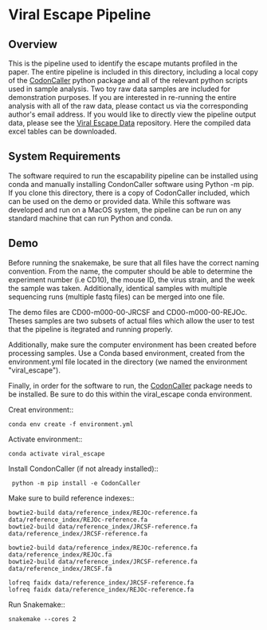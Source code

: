 Viral Escape Pipeline 
=====================

## Overview 
This is the pipeline used to identify the escape mutants profiled in the paper. The entire pipeline is included in this directory, including a local copy of the [CodonCaller](https://github.com/adamn102/CodonCaller) python package and all of the relevant python scripts used in sample analysis. Two toy raw data samples are included for demonstration purposes. If you are interested in re-running the entire analysis with all of the raw data, please contact us via the corresponding author's email address. If you would like to directly view the pipeline output data, please see the [Viral Escape Data](https://github.com/Balazs-Lab/Escapability/tree/main/Viral%20Escape%20Data) repository. Here the compiled data excel tables can be downloaded.

## System Requirements
The software required to run the escapability pipeline can be installed using conda and manually installing CondonCaller software using Python -m pip. If you clone this directory, there is a copy of CodonCaller included, which can be used on the demo or provided data. While this software was developed and run on a MacOS system, the pipeline can be run on any standard machine that can run Python and conda. 

## Demo

Before running the snakemake, be sure that all files have the correct naming convention. From the name, the computer should be able to determine the experiment number (i.e CD10), the mouse ID, the virus strain, and the week the sample was taken. Additionally, identical samples with multiple sequencing runs (multiple fastq files) can be merged into one file. 

The demo files are CD00-m000-00-JRCSF and CD00-m000-00-REJOc. Theses samples are two subsets of actual files which allow the user to test that the pipeline is itegrated and running properly. 

Additionally, make sure the computer environment has been created before processing samples. Use a Conda based environment, created from the environment.yml file located in the directory (we named the environment "viral_escape").

Finally, in order for the software to run, the [CodonCaller](https://github.com/adamn102/CodonCaller) package needs to be installed. Be sure to do this within the viral_escape conda environment. 

Creat environment::

    conda env create -f environment.yml

Activate environment::

    conda activate viral_escape

Install CondonCaller (if not already installed)::

     python -m pip install -e CodonCaller

Make sure to build reference indexes::

    bowtie2-build data/reference_index/REJOc-reference.fa data/reference_index/REJOc-reference.fa
    bowtie2-build data/reference_index/JRCSF-reference.fa data/reference_index/JRCSF-reference.fa
    
    bowtie2-build data/reference_index/REJOc-reference.fa data/reference_index/REJOc.fa
    bowtie2-build data/reference_index/JRCSF-reference.fa data/reference_index/JRCSF.fa
    
    lofreq faidx data/reference_index/JRCSF-reference.fa
    lofreq faidx data/reference_index/REJOc-reference.fa

Run Snakemake::

    snakemake --cores 2

